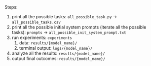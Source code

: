 Steps:
1. print all the possible tasks: `all_possible_task.py` -> `all_possible_tasks.csv`
2. print all the possible initial system prompts (iterate all the possible tasks): `prompts` -> `all_possible_init_system_prompt.txt`
3. run experiments: `experiments`
    1. data: `results/{model_name}/`
    2. terminal output: `logs/{model_name}/`
4. analyze all the results: `results/{model_name}/`
5. output final outcomes: `results/{model_name}/`